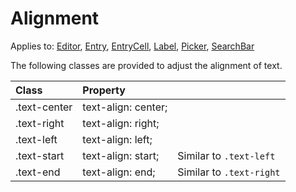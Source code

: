# Alignment

Applies to:  [Editor](https://docs.microsoft.com/en-us/dotnet/api/xamarin.forms.editor?view=xamarin-forms), [Entry](https://docs.microsoft.com/en-us/dotnet/api/xamarin.forms.entry?view=xamarin-forms), [EntryCell](https://docs.microsoft.com/en-us/dotnet/api/xamarin.forms.entrycell?view=xamarin-forms), [Label](https://docs.microsoft.com/en-us/dotnet/api/xamarin.forms.layout?view=xamarin-forms), [Picker](https://docs.microsoft.com/en-us/dotnet/api/xamarin.forms.picker?view=xamarin-forms), [SearchBar](https://docs.microsoft.com/en-us/dotnet/api/xamarin.forms.searchbar?view=xamarin-forms)

The following classes are provided to adjust the alignment of text.

| Class | Property |  |
| :--- | :--- | :--- |
| .text-center | text-align: center; |  |
| .text-right | text-align: right; |  |
| .text-left | text-align: left; |  |
| .text-start | text-align: start; | Similar to `.text-left` |
| .text-end | text-align: end; | Similar to `.text-right` |

